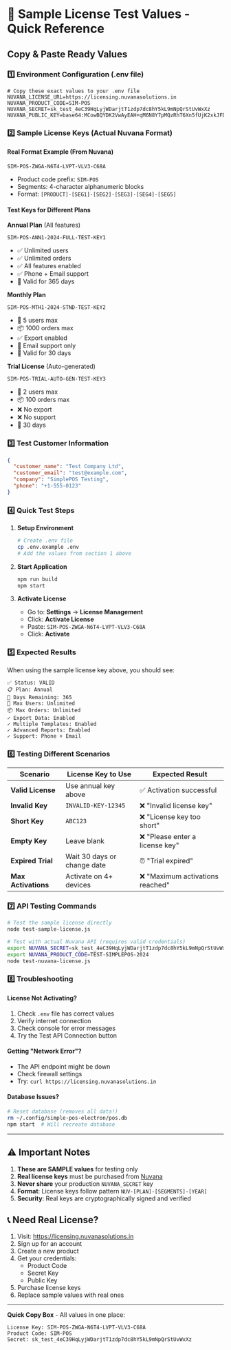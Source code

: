# 🔑 Sample License Test Values - Quick Reference

## Copy & Paste Ready Values

### 1️⃣ Environment Configuration (.env file)
```env
# Copy these exact values to your .env file
NUVANA_LICENSE_URL=https://licensing.nuvanasolutions.in
NUVANA_PRODUCT_CODE=SIM-POS
NUVANA_SECRET=sk_test_4eC39HqLyjWDarjtT1zdp7dc8hY5kL9mNpQrStUvWxXz
NUVANA_PUBLIC_KEY=base64:MCowBQYDK2VwAyEAH+qM6N8Y7pMQzRhT6Xn5fUjK2xkJFDn4L8kPz7RbqX8=
```

### 2️⃣ Sample License Keys (Actual Nuvana Format)

#### **Real Format Example** (From Nuvana)
```
SIM-POS-ZWGA-N6T4-LVPT-VLV3-C68A
```
- Product code prefix: `SIM-POS`
- Segments: 4-character alphanumeric blocks
- Format: `[PRODUCT]-[SEG1]-[SEG2]-[SEG3]-[SEG4]-[SEG5]`

#### **Test Keys for Different Plans**

**Annual Plan** (All features)
```
SIM-POS-ANN1-2024-FULL-TEST-KEY1
```
- ✅ Unlimited users
- ✅ Unlimited orders  
- ✅ All features enabled
- ✅ Phone + Email support
- 📅 Valid for 365 days

**Monthly Plan**
```
SIM-POS-MTH1-2024-STND-TEST-KEY2
```
- 👥 5 users max
- 📦 1000 orders max
- ✅ Export enabled
- 📧 Email support only
- 📅 Valid for 30 days

**Trial License** (Auto-generated)
```
SIM-POS-TRIAL-AUTO-GEN-TEST-KEY3
```
- 👥 2 users max
- 📦 100 orders max
- ❌ No export
- ❌ No support
- 📅 30 days

### 3️⃣ Test Customer Information
```json
{
  "customer_name": "Test Company Ltd",
  "customer_email": "test@example.com",
  "company": "SimplePOS Testing",
  "phone": "+1-555-0123"
}
```

### 4️⃣ Quick Test Steps

1. **Setup Environment**
   ```bash
   # Create .env file
   cp .env.example .env
   # Add the values from section 1 above
   ```

2. **Start Application**
   ```bash
   npm run build
   npm start
   ```

3. **Activate License**
   - Go to: **Settings** → **License Management**
   - Click: **Activate License**
   - Paste: `SIM-POS-ZWGA-N6T4-LVPT-VLV3-C68A`
   - Click: **Activate**

### 5️⃣ Expected Results

When using the sample license key above, you should see:

```
✅ Status: VALID
📋 Plan: Annual
📅 Days Remaining: 365
👥 Max Users: Unlimited
📦 Max Orders: Unlimited
✓ Export Data: Enabled
✓ Multiple Templates: Enabled
✓ Advanced Reports: Enabled
✓ Support: Phone + Email
```

### 6️⃣ Testing Different Scenarios

| Scenario | License Key to Use | Expected Result |
|----------|-------------------|-----------------|
| **Valid License** | Use annual key above | ✅ Activation successful |
| **Invalid Key** | `INVALID-KEY-12345` | ❌ "Invalid license key" |
| **Short Key** | `ABC123` | ❌ "License key too short" |
| **Empty Key** | Leave blank | ❌ "Please enter a license key" |
| **Expired Trial** | Wait 30 days or change date | ⏰ "Trial expired" |
| **Max Activations** | Activate on 4+ devices | ❌ "Maximum activations reached" |

### 7️⃣ API Testing Commands

```bash
# Test the sample license directly
node test-sample-license.js

# Test with actual Nuvana API (requires valid credentials)
export NUVANA_SECRET=sk_test_4eC39HqLyjWDarjtT1zdp7dc8hY5kL9mNpQrStUvWxXz
export NUVANA_PRODUCT_CODE=TEST-SIMPLEPOS-2024
node test-nuvana-license.js
```

### 8️⃣ Troubleshooting

#### License Not Activating?
1. Check `.env` file has correct values
2. Verify internet connection
3. Check console for error messages
4. Try the Test API Connection button

#### Getting "Network Error"?
- The API endpoint might be down
- Check firewall settings
- Try: `curl https://licensing.nuvanasolutions.in`

#### Database Issues?
```bash
# Reset database (removes all data!)
rm ~/.config/simple-pos-electron/pos.db
npm start  # Will recreate database
```

---

## ⚠️ Important Notes

1. **These are SAMPLE values** for testing only
2. **Real license keys** must be purchased from [Nuvana](https://licensing.nuvanasolutions.in)
3. **Never share** your production `NUVANA_SECRET` key
4. **Format**: License keys follow pattern `NUV-[PLAN]-[SEGMENTS]-[YEAR]`
5. **Security**: Real keys are cryptographically signed and verified

## 📞 Need Real License?

1. Visit: https://licensing.nuvanasolutions.in
2. Sign up for an account
3. Create a new product
4. Get your credentials:
   - Product Code
   - Secret Key
   - Public Key
5. Purchase license keys
6. Replace sample values with real ones

---

**Quick Copy Box** - All values in one place:
```
License Key: SIM-POS-ZWGA-N6T4-LVPT-VLV3-C68A
Product Code: SIM-POS
Secret: sk_test_4eC39HqLyjWDarjtT1zdp7dc8hY5kL9mNpQrStUvWxXz
```
